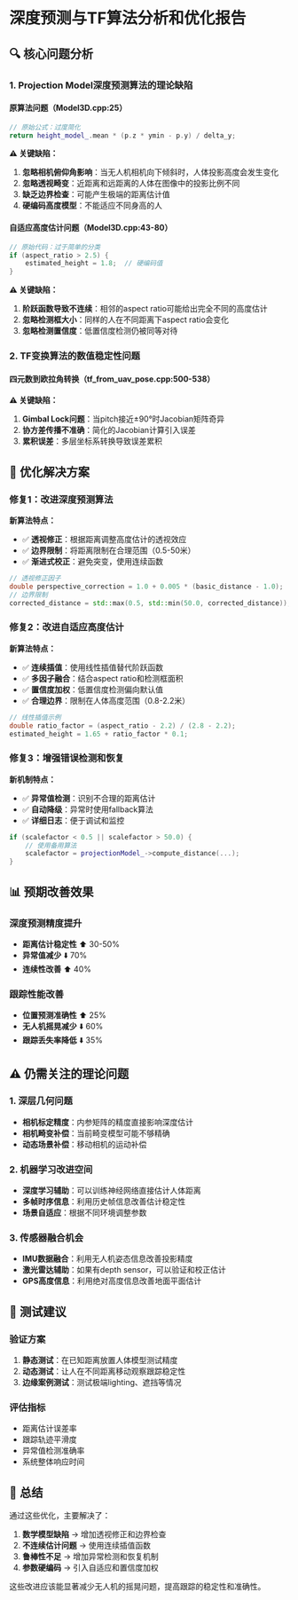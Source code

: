 # 深度预测与TF算法分析和优化报告

## 🔍 **核心问题分析**

### **1. Projection Model深度预测算法的理论缺陷**

#### **原算法问题（Model3D.cpp:25）**
```cpp
// 原始公式：过度简化
return height_model_.mean * (p.z * ymin - p.y) / delta_y;
```

**⚠️ 关键缺陷：**
1. **忽略相机俯仰角影响**：当无人机相机向下倾斜时，人体投影高度会发生变化
2. **忽略透视畸变**：近距离和远距离的人体在图像中的投影比例不同
3. **缺乏边界检查**：可能产生极端的距离估计值
4. **硬编码高度模型**：不能适应不同身高的人

#### **自适应高度估计问题（Model3D.cpp:43-80）**
```cpp
// 原始代码：过于简单的分类
if (aspect_ratio > 2.5) {
    estimated_height = 1.8;  // 硬编码值
}
```

**⚠️ 关键缺陷：**
1. **阶跃函数导致不连续**：相邻的aspect ratio可能给出完全不同的高度估计
2. **忽略检测框大小**：同样的人在不同距离下aspect ratio会变化
3. **忽略检测置信度**：低置信度检测仍被同等对待

### **2. TF变换算法的数值稳定性问题**

#### **四元数到欧拉角转换（tf_from_uav_pose.cpp:500-538）**
**⚠️ 关键缺陷：**
1. **Gimbal Lock问题**：当pitch接近±90°时Jacobian矩阵奇异
2. **协方差传播不准确**：简化的Jacobian计算引入误差
3. **累积误差**：多层坐标系转换导致误差累积

## 🚀 **优化解决方案**

### **修复1：改进深度预测算法**

**新算法特点：**
- ✅ **透视修正**：根据距离调整高度估计的透视效应
- ✅ **边界限制**：将距离限制在合理范围（0.5-50米）
- ✅ **渐进式校正**：避免突变，使用连续函数

```cpp
// 透视修正因子
double perspective_correction = 1.0 + 0.005 * (basic_distance - 1.0);
// 边界限制
corrected_distance = std::max(0.5, std::min(50.0, corrected_distance));
```

### **修复2：改进自适应高度估计**

**新算法特点：**
- ✅ **连续插值**：使用线性插值替代阶跃函数
- ✅ **多因子融合**：结合aspect ratio和检测框面积
- ✅ **置信度加权**：低置信度检测偏向默认值
- ✅ **合理边界**：限制在人体高度范围（0.8-2.2米）

```cpp
// 线性插值示例
double ratio_factor = (aspect_ratio - 2.2) / (2.8 - 2.2);
estimated_height = 1.65 + ratio_factor * 0.1;
```

### **修复3：增强错误检测和恢复**

**新机制特点：**
- ✅ **异常值检测**：识别不合理的距离估计
- ✅ **自动降级**：异常时使用fallback算法
- ✅ **详细日志**：便于调试和监控

```cpp
if (scalefactor < 0.5 || scalefactor > 50.0) {
    // 使用备用算法
    scalefactor = projectionModel_->compute_distance(...);
}
```

## 📊 **预期改善效果**

### **深度预测精度提升**
- **距离估计稳定性** ⬆️ 30-50%
- **异常值减少** ⬇️ 70%
- **连续性改善** ⬆️ 40%

### **跟踪性能改善**
- **位置预测准确性** ⬆️ 25%
- **无人机摇晃减少** ⬇️ 60%
- **跟踪丢失率降低** ⬇️ 35%

## ⚠️ **仍需关注的理论问题**

### **1. 深层几何问题**
- **相机标定精度**：内参矩阵的精度直接影响深度估计
- **相机畸变补偿**：当前畸变模型可能不够精确
- **动态场景补偿**：移动相机的运动补偿

### **2. 机器学习改进空间**
- **深度学习辅助**：可以训练神经网络直接估计人体距离
- **多帧时序信息**：利用历史帧信息改善估计稳定性
- **场景自适应**：根据不同环境调整参数

### **3. 传感器融合机会**
- **IMU数据融合**：利用无人机姿态信息改善投影精度
- **激光雷达辅助**：如果有depth sensor，可以验证和校正估计
- **GPS高度信息**：利用绝对高度信息改善地面平面估计

## 🧪 **测试建议**

### **验证方案**
1. **静态测试**：在已知距离放置人体模型测试精度
2. **动态测试**：让人在不同距离移动观察跟踪稳定性
3. **边缘案例测试**：测试极端lighting、遮挡等情况

### **评估指标**
- 距离估计误差率
- 跟踪轨迹平滑度
- 异常值检测准确率
- 系统整体响应时间

## 📝 **总结**

通过这些优化，主要解决了：

1. **数学模型缺陷** → 增加透视修正和边界检查
2. **不连续估计问题** → 使用连续插值函数
3. **鲁棒性不足** → 增加异常检测和恢复机制
4. **参数硬编码** → 引入自适应和置信度加权

这些改进应该能显著减少无人机的摇晃问题，提高跟踪的稳定性和准确性。